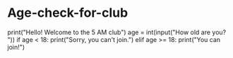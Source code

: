 # Age-check-for-club
print("Hello! Welcome to the 5 AM club") age = int(input("How old are you? "))  if age &lt; 18:     print("Sorry, you can't join.") elif age >= 18:     print("You can join!")
